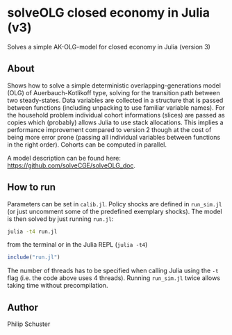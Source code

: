 # solveOLG closed economy in Julia (v3)
Solves a simple AK-OLG-model for closed economy in Julia (version 3)

## About
Shows how to solve a simple deterministic overlapping-generations model (OLG) of Auerbauch-Kotlikoff type, solving for the transition path between two steady-states. Data variables are collected in a structure that is passed between functions (including unpacking to use familiar variable names). For the household problem individual cohort informations (slices) are passed as copies which (probably) allows Julia to use stack allocations. This implies a performance improvement compared to version 2 though at the cost of being more error prone (passing all individual variables between functions in the right order). Cohorts can be computed in parallel.

A model description can be found here: <https://github.com/solveCGE/solveOLG_doc>.

## How to run
Parameters can be set in `calib.jl`. Policy shocks are defined in `run_sim.jl` (or just uncomment some of the predefined exemplary shocks). The model is then solved by just running `run.jl`:

```bash
julia -t4 run.jl
```
from the terminal or in the Julia REPL (`julia -t4`)

```julia
include("run.jl")
```
The number of threads has to be specified when calling Julia using the `-t` flag (i.e. the code above uses 4 threads). Running `run_sim.jl` twice allows taking time without precompilation.

## Author
Philip Schuster
